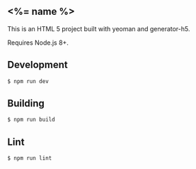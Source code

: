 <%= name %>
---

This is an HTML 5 project built with yeoman and generator-h5.

Requires Node.js 8+.

Development
---
``` sh
$ npm run dev
```

Building
---
```sh
$ npm run build
```

Lint
---
``` sh
$ npm run lint
```

